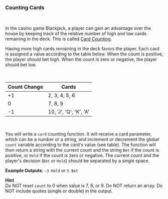 ### **Counting Cards**

<br>

In the casino game Blackjack, a player can gain an advantage over the house by keeping track of the relative number of high and low cards remaining in the deck. This is called [Card Counting](https://en.wikipedia.org/wiki/Card_counting).

Having more high cards remaining in the deck favors the player. Each card is assigned a value according to the table below. When the count is positive, the player should bet high. When the count is zero or negative, the player should bet low.

<br>

| **Count Change** | **Cards**              |
| ---------------- | ---------------------- |
| +1               | 2, 3, 4, 5, 6          |
| 0                | 7, 8, 9                |
| -1               | 10, 'J', 'Q', 'K', 'A' |

<br>	
	
	
	
You will write a `card` counting function. It will receive a card parameter, which can be a number or a string, and increment or decrement the global `count` variable according to the card's value (see table). The function will then return a string with the current count and the string `Bet` if the count is positive, or `Hold` if the count is zero or negative. The current count and the player's decision (`Bet` or `Hold`) should be separated by a single space.

**Example Outputs**: `-3 Hold` or `5 Bet`

**Hint**<br>
Do NOT reset `count` to 0 when value is 7, 8, or 9.
Do NOT return an array.
Do NOT include quotes (single or double) in the output.

